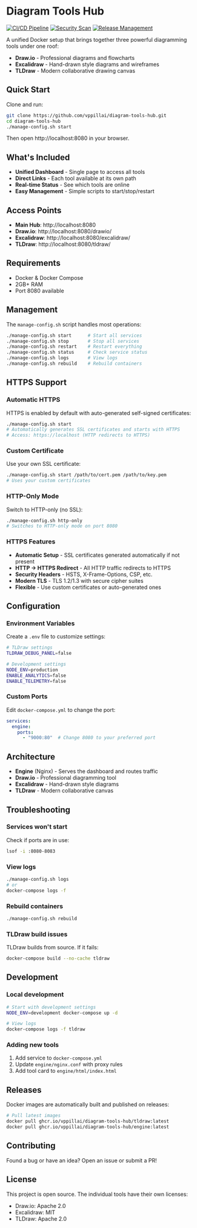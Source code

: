 # Diagram Tools Hub

[![CI/CD Pipeline](https://github.com/vppillai/diagram-tools-hub/workflows/CI/CD%20Pipeline/badge.svg)](https://github.com/vppillai/diagram-tools-hub/actions/workflows/ci-cd.yml)
[![Security Scan](https://github.com/vppillai/diagram-tools-hub/workflows/Security%20Scan/badge.svg)](https://github.com/vppillai/diagram-tools-hub/actions/workflows/security.yml)
[![Release Management](https://github.com/vppillai/diagram-tools-hub/workflows/🚀%20Release%20Management/badge.svg)](https://github.com/vppillai/diagram-tools-hub/actions/workflows/release.yml)

A unified Docker setup that brings together three powerful diagramming tools under one roof:
- **Draw.io** - Professional diagrams and flowcharts
- **Excalidraw** - Hand-drawn style diagrams and wireframes  
- **TLDraw** - Modern collaborative drawing canvas

## Quick Start

Clone and run:

```bash
git clone https://github.com/vppillai/diagram-tools-hub.git
cd diagram-tools-hub
./manage-config.sh start
```

Then open http://localhost:8080 in your browser.

## What's Included

- **Unified Dashboard** - Single page to access all tools
- **Direct Links** - Each tool available at its own path
- **Real-time Status** - See which tools are online
- **Easy Management** - Simple scripts to start/stop/restart

## Access Points

- **Main Hub**: http://localhost:8080
- **Draw.io**: http://localhost:8080/drawio/
- **Excalidraw**: http://localhost:8080/excalidraw/
- **TLDraw**: http://localhost:8080/tldraw/

## Requirements

- Docker & Docker Compose
- 2GB+ RAM
- Port 8080 available

## Management

The `manage-config.sh` script handles most operations:

```bash
./manage-config.sh start      # Start all services
./manage-config.sh stop       # Stop all services  
./manage-config.sh restart    # Restart everything
./manage-config.sh status     # Check service status
./manage-config.sh logs       # View logs
./manage-config.sh rebuild    # Rebuild containers
```

## HTTPS Support

### Automatic HTTPS

HTTPS is enabled by default with auto-generated self-signed certificates:

```bash
./manage-config.sh start
# Automatically generates SSL certificates and starts with HTTPS
# Access: https://localhost (HTTP redirects to HTTPS)
```

### Custom Certificate

Use your own SSL certificate:

```bash
./manage-config.sh start /path/to/cert.pem /path/to/key.pem
# Uses your custom certificates
```

### HTTP-Only Mode

Switch to HTTP-only (no SSL):

```bash
./manage-config.sh http-only
# Switches to HTTP-only mode on port 8080
```

### HTTPS Features

- **Automatic Setup** - SSL certificates generated automatically if not present
- **HTTP → HTTPS Redirect** - All HTTP traffic redirects to HTTPS
- **Security Headers** - HSTS, X-Frame-Options, CSP, etc.
- **Modern TLS** - TLS 1.2/1.3 with secure cipher suites
- **Flexible** - Use custom certificates or auto-generated ones

## Configuration

### Environment Variables

Create a `.env` file to customize settings:

```bash
# TLDraw settings
TLDRAW_DEBUG_PANEL=false

# Development settings  
NODE_ENV=production
ENABLE_ANALYTICS=false
ENABLE_TELEMETRY=false
```

### Custom Ports

Edit `docker-compose.yml` to change the port:

```yaml
services:
  engine:
    ports:
      - "9000:80"  # Change 8080 to your preferred port
```

## Architecture

- **Engine** (Nginx) - Serves the dashboard and routes traffic
- **Draw.io** - Professional diagramming tool
- **Excalidraw** - Hand-drawn style diagrams
- **TLDraw** - Modern collaborative canvas

## Troubleshooting

### Services won't start

Check if ports are in use:
```bash
lsof -i :8080-8083
```

### View logs

```bash
./manage-config.sh logs
# or
docker-compose logs -f
```

### Rebuild containers

```bash
./manage-config.sh rebuild
```

### TLDraw build issues

TLDraw builds from source. If it fails:

```bash
docker-compose build --no-cache tldraw
```

## Development

### Local development

```bash
# Start with development settings
NODE_ENV=development docker-compose up -d

# View logs
docker-compose logs -f tldraw
```

### Adding new tools

1. Add service to `docker-compose.yml`
2. Update `engine/nginx.conf` with proxy rules
3. Add tool card to `engine/html/index.html`

## Releases

Docker images are automatically built and published on releases:

```bash
# Pull latest images
docker pull ghcr.io/vppillai/diagram-tools-hub/tldraw:latest
docker pull ghcr.io/vppillai/diagram-tools-hub/engine:latest
```

## Contributing

Found a bug or have an idea? Open an issue or submit a PR!

## License

This project is open source. The individual tools have their own licenses:
- Draw.io: Apache 2.0
- Excalidraw: MIT  
- TLDraw: Apache 2.0 